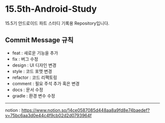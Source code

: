 # 15.5th-Android-Study
15.5기 안드로이드 파트 스터디 기록용 Repository입니다.

## Commit Message 규칙
- feat : 새로운 기능을 추가  
- fix : 버그 수정  
- design : UI 디자인 변경  
- style : 코드 포맷 변경  
- refactor : 코드 리팩토링  
- comment : 필요 주석 추가 혹은 변경  
- docs : 문서 수정  
- gradle : 환경 변수 수정  

---
notion : https://www.notion.so/14ce0587085d448aa8a9fd8e74baedef?v=75bc6aa3d0e44c4f9cb02d2d0793964f

